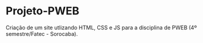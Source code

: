 # Projeto-PWEB
Criação de um site utlizando HTML, CSS e JS para a disciplina de PWEB (4º semestre/Fatec - Sorocaba).
